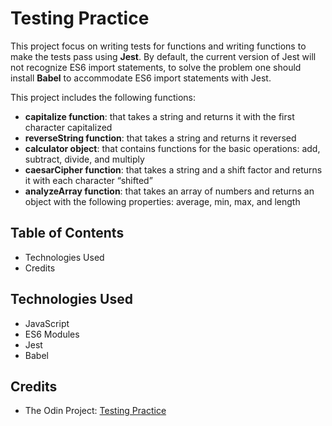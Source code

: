 # Testing Practice

This project focus on writing tests for functions and writing functions to make the tests pass using **Jest**. By default, the current version of Jest will not recognize ES6 import statements, to solve the problem one should install **Babel** to accommodate ES6 import statements with Jest.

This project includes the following functions:<br>
- **capitalize function**: that takes a string and returns it with the first character capitalized
- **reverseString function**: that takes a string and returns it reversed
- **calculator object**: that contains functions for the basic operations: add, subtract, divide, and multiply
- **caesarCipher function**: that takes a string and a shift factor and returns it with each character “shifted”
- **analyzeArray function**: that takes an array of numbers and returns an object with the following properties: average, min, max, and length

## Table of Contents

- Technologies Used
- Credits

## Technologies Used

- JavaScript
- ES6 Modules
- Jest
- Babel

## Credits

- The Odin Project: [Testing Practice](https://www.theodinproject.com/lessons/node-path-javascript-testing-practice)
